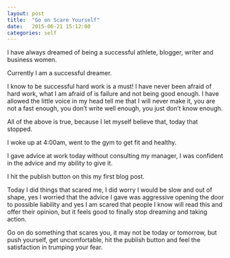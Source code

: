 ```yaml
---
layout: post
title:  "Go on Scare Yourself"
date:   2015-06-21 15:12:00
categories: self
---
```

I have always dreamed of being a successful athlete, blogger, writer and business women.

Currently I am a successful dreamer.

I know to be successful hard work is a must! I have never been afraid of hard work, what I am afraid of is failure and not being good enough. I have allowed the little voice in my head tell me that I will never make it, you are not a fast enough, you don’t write well enough, you just don’t know enough.

All of the above is true, because I let myself believe that, today that stopped.

I woke up at 4:00am, went to the gym to get fit and healthy.

I gave advice at work today without consulting my manager, I was confident in the advice and my ability to give it.

I hit the publish button on this my first blog post.

Today I did things that scared me, I did worry I would be slow and out of shape, yes I worried that the advice I gave was aggressive opening the door to possible liability and yes I am scared that people I know will read this and offer their opinion, but it feels good to finally stop dreaming and taking action.

Go on do something that scares you, it may not be today or tomorrow, but push yourself, get uncomfortable, hit the publish button and feel the satisfaction in trumping your fear.
